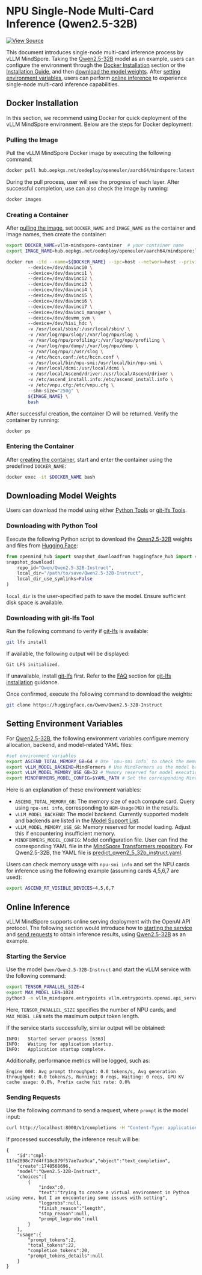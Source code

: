 # NPU Single-Node Multi-Card Inference (Qwen2.5-32B)

[![View Source](https://mindspore-website.obs.cn-north-4.myhuaweicloud.com/website-images/master/resource/_static/logo_source_en.svg)](https://gitee.com/mindspore/docs/blob/master/docs/vllm_mindspore/docs/source_en/getting_started/tutorials/qwen2.5_32b_multiNPU/qwen2.5_32b_multiNPU.md)

This document introduces single-node multi-card inference process by vLLM MindSpore. Taking the [Qwen2.5-32B](https://huggingface.co/Qwen/Qwen2.5-32B-Instruct) model as an example, users can configure the environment through the [Docker Installation](#docker-installation) section or the [Installation Guide](../../installation/installation.md#installation-guide), and then [download the model weights](#downloading-model-weights). After [setting environment variables](#setting-environment-variables), users can perform [online inference](#online-inference) to experience single-node multi-card inference capabilities.

## Docker Installation

In this section, we recommend using Docker for quick deployment of the vLLM MindSpore environment. Below are the steps for Docker deployment:

### Pulling the Image

Pull the vLLM MindSpore Docker image by executing the following command:  

```bash  
docker pull hub.oepkgs.net/oedeploy/openeuler/aarch64/mindspore:latest  
```  

During the pull process, user will see the progress of each layer. After successful completion, use can also check the image by running:  

```bash  
docker images  
```  

### Creating a Container

After [pulling the image](#pulling-the-image), set `DOCKER_NAME` and `IMAGE_NAME` as the container and image names, then create the container:

```bash
export DOCKER_NAME=vllm-mindspore-container  # your container name  
export IMAGE_NAME=hub.oepkgs.net/oedeploy/openeuler/aarch64/mindspore:latest  # your image name  

docker run -itd --name=${DOCKER_NAME} --ipc=host --network=host --privileged=true \  
        --device=/dev/davinci0 \  
        --device=/dev/davinci1 \  
        --device=/dev/davinci2 \  
        --device=/dev/davinci3 \  
        --device=/dev/davinci4 \  
        --device=/dev/davinci5 \  
        --device=/dev/davinci6 \  
        --device=/dev/davinci7 \  
        --device=/dev/davinci_manager \  
        --device=/dev/devmm_svm \  
        --device=/dev/hisi_hdc \  
        -v /usr/local/sbin/:/usr/local/sbin/ \  
        -v /var/log/npu/slog/:/var/log/npu/slog \  
        -v /var/log/npu/profiling/:/var/log/npu/profiling \  
        -v /var/log/npu/dump/:/var/log/npu/dump \  
        -v /var/log/npu/:/usr/slog \  
        -v /etc/hccn.conf:/etc/hccn.conf \  
        -v /usr/local/bin/npu-smi:/usr/local/bin/npu-smi \  
        -v /usr/local/dcmi:/usr/local/dcmi \  
        -v /usr/local/Ascend/driver:/usr/local/Ascend/driver \  
        -v /etc/ascend_install.info:/etc/ascend_install.info \  
        -v /etc/vnpu.cfg:/etc/vnpu.cfg \  
        --shm-size="250g" \  
        ${IMAGE_NAME} \  
        bash  
```

After successful creation, the container ID will be returned. Verify the container by running:  

```bash
docker ps
```

### Entering the Container

After [creating the container](#creating-a-container), start and enter the container using the predefined `DOCKER_NAME`:  

```bash
docker exec -it $DOCKER_NAME bash
```

## Downloading Model Weights

Users can download the model using either [Python Tools](#downloading-with-python-tool) or [git-lfs Tools](#downloading-with-git-lfs-tool).

### Downloading with Python Tool

Execute the following Python script to download the [Qwen2.5-32B](https://huggingface.co/Qwen/Qwen2.5-32B-Instruct) weights and files from [Hugging Face](https://huggingface.co/):

```python
from openmind_hub import snapshot_downloadfrom huggingface_hub import snapshot_download
snapshot_download(
    repo_id="Qwen/Qwen2.5-32B-Instruct",
    local_dir="/path/to/save/Qwen2.5-32B-Instruct",
    local_dir_use_symlinks=False
)
```

`local_dir` is the user-specified path to save the model. Ensure sufficient disk space is available.

### Downloading with git-lfs Tool  

Run the following command to verify if [git-lfs](https://git-lfs.com) is available:

```bash
git lfs install
```

If available, the following output will be displayed:  

```text
Git LFS initialized.
```

If unavailable, install [git-lfs](https://git-lfs.com) first. Refer to the [FAQ](../../../faqs/faqs.md) section for [git-lfs installation](../../../faqs/faqs.md#git-lfs-installation) guidance.  

Once confirmed, execute the following command to download the weights:

```bash
git clone https://huggingface.co/Qwen/Qwen2.5-32B-Instruct
```

## Setting Environment Variables

For [Qwen2.5-32B](https://huggingface.co/Qwen/Qwen2.5-32B-Instruct), the following environment variables configure memory allocation, backend, and model-related YAML files:

```bash
#set environment variables
export ASCEND_TOTAL_MEMORY_GB=64 # Use `npu-smi info` to check the memory.
export vLLM_MODEL_BACKEND=MindFormers # Use MindFormers as the model backend.
export vLLM_MODEL_MEMORY_USE_GB=32 # Memory reserved for model execution. Adjust based on the model's maximum usage, with the remaining allocated for KV cache.
export MINDFORMERS_MODEL_CONFIG=$YAML_PATH # Set the corresponding MindSpore Transformers model YAML file.
```

Here is an explanation of these environment variables:  

- `ASCEND_TOTAL_MEMORY_GB`: The memory size of each compute card. Query using `npu-smi info`, corresponding to `HBM-Usage(MB)` in the results.  
- `vLLM_MODEL_BACKEND`: The model backend. Currently supported models and backends are listed in the [Model Support List](../../../user_guide/supported_models/models_list/models_list.md).  
- `vLLM_MODEL_MEMORY_USE_GB`: Memory reserved for model loading. Adjust this if encountering insufficient memory.  
- `MINDFORMERS_MODEL_CONFIG`: Model configuration file. User can find the corresponding YAML file in the [MindSpore Transformers repository](https://gitee.com/mindspore/mindformers/tree/r1.5.0/research/qwen2_5). For Qwen2.5-32B, the YAML file is [predict_qwen2_5_32b_instruct.yaml](https://gitee.com/mindspore/mindformers/blob/r1.5.0/research/qwen2_5/predict_qwen2_5_32b_instruct.yaml).

Users can check memory usage with `npu-smi info` and set the NPU cards for inference using the following example (assuming cards 4,5,6,7 are used):

```bash
export ASCEND_RT_VISIBLE_DEVICES=4,5,6,7
```

## Online Inference

vLLM MindSpore supports online serving deployment with the OpenAI API protocol. The following section would introduce how to [starting the service](#starting-the-service) and [send requests](#sending-requests) to obtain inference results, using [Qwen2.5-32B](https://huggingface.co/Qwen/Qwen2.5-32B-Instruct) as an example.

### Starting the Service

Use the model `Qwen/Qwen2.5-32B-Instruct` and start the vLLM service with the following command:  

```bash
export TENSOR_PARALLEL_SIZE=4
export MAX_MODEL_LEN=1024
python3 -m vllm_mindspore.entrypoints vllm.entrypoints.openai.api_server --model "Qwen/Qwen2.5-32B-Instruct" --trust_remote_code --tensor-parallel-size $TENSOR_PARALLEL_SIZE --max-model-len $MAX_MODEL_LEN
```

Here, `TENSOR_PARALLEL_SIZE` specifies the number of NPU cards, and `MAX_MODEL_LEN` sets the maximum output token length.

If the service starts successfully, similar output will be obtained:

```text
INFO:   Started server process [6363]
INFO:   Waiting for application startup.
INFO:   Application startup complete.
```

Additionally, performance metrics will be logged, such as:  

```text
Engine 000: Avg prompt throughput: 0.0 tokens/s, Avg generation throughput: 0.0 tokens/s, Running: 0 reqs, Waiting: 0 reqs, GPU KV cache usage: 0.0%, Prefix cache hit rate: 0.0%
```

### Sending Requests

Use the following command to send a request, where `prompt` is the model input:  

```bash
curl http://localhost:8000/v1/completions -H "Content-Type: application/json" -d '{"model": "Qwen2.5-32B-Instruct", "prompt": "I am", "max_tokens": 20, "temperature": 0}'
```

If processed successfully, the inference result will be:

```text
{
    "id":"cmpl-11fe2898c77d4ff18c879f57ae7aa9ca","object":"text_completion",
    "create":1748568696,
    "model":"Qwen2.5-32B-Instruct",
    "choices":[
        {
            "index":0,
            "text":"trying to create a virtual environment in Python using venv, but I am encountering some issues with setting",
            "logprobs":null,
            "finish_reason":"length",
            "stop_reason":null,
            "prompt_logprobs":null
        }
    ],
    "usage":{
        "prompt_tokens":2,
        "total_tokens":22,
        "completion_tokens":20,
        "prompt_tokens_details":null
    }
}
```
